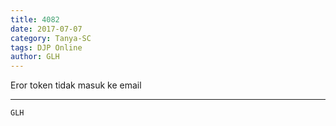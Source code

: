 ```yaml
---
title: 4082
date: 2017-07-07
category: Tanya-SC
tags: DJP Online
author: GLH
---
```


Eror token tidak masuk ke email

---



`GLH`
